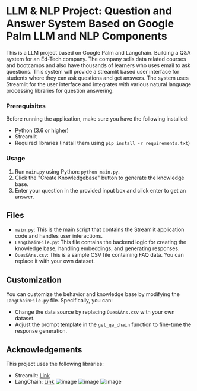 # LLM & NLP Project: Question and Answer System Based on Google Palm LLM and NLP Components

This is a LLM project based on Google Palm and Langchain. Building a Q&A system for an Ed-Tech company. The company sells data related courses and bootcamps and also have thousands of learners who uses email to ask questions. This system will provide a streamlit based user interface for students where they can ask questions and get answers. The system uses Streamlit for the user interface and integrates with various natural language processing libraries for question answering.

### Prerequisites

Before running the application, make sure you have the following installed:

- Python (3.6 or higher)
- Streamlit
- Required libraries (Install them using `pip install -r requirements.txt`)

### Usage

1. Run `main.py` using Python: `python main.py`.
2. Click the "Create Knowledgebase" button to generate the knowledge base.
3. Enter your question in the provided input box and click enter to get an answer.

## Files

- `main.py`: This is the main script that contains the Streamlit application code and handles user interactions.
- `LangChainFile.py`: This file contains the backend logic for creating the knowledge base, handling embeddings, and generating responses.
- `Ques&Ans.csv`: This is a sample CSV file containing FAQ data. You can replace it with your own dataset.

## Customization

You can customize the behavior and knowledge base by modifying the `LangChainFile.py` file. Specifically, you can:

- Change the data source by replacing `Ques&Ans.csv` with your own dataset.
- Adjust the prompt template in the `get_qa_chain` function to fine-tune the response generation.

## Acknowledgements

This project uses the following libraries:

- Streamlit: [Link](https://streamlit.io/)
- LangChain: [Link](https://github.com/yourgithubusername/langchain)
![image](https://github.com/Priyadarshini-G/LLM-NLP-Project/assets/125633952/0e3e7cb3-cece-4169-b4b0-16a03c37aeff)
![image](https://github.com/Priyadarshini-G/LLM-NLP-Project/assets/125633952/bc20b05d-9aa4-4059-ac8d-26d17f747682)
![image](https://github.com/Priyadarshini-G/LLM-NLP-Project/assets/125633952/7daf794c-4bbe-4335-b4e9-6760c2d32afc)
